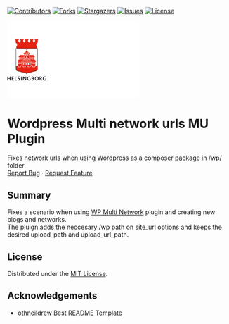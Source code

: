 <!-- SHIELDS -->
[![Contributors][contributors-shield]][contributors-url]
[![Forks][forks-shield]][forks-url]
[![Stargazers][stars-shield]][stars-url]
[![Issues][issues-shield]][issues-url]
[![License][license-shield]][license-url]

<p>
  <a href="https://github.com/helsingborg-stad/multi-network-urls">
    <img src="docs/images/hbg-github-logo-combo.png" alt="Logo" width="300">
  </a>
</p>
<h1>Wordpress Multi network urls MU Plugin</h1>
<p>
  Fixes network urls when using Wordpress as a composer package in /wp/ folder
  <br />
  <a href="https://github.com/helsingborg-stad/multi-network-urls/issues">Report Bug</a>
  ·
  <a href="https://github.com/helsingborg-stad/multi-network-urls/issues">Request Feature</a>
</p>


## Summary
Fixes a scenario when using [WP Multi Network](https://sv.wordpress.org/plugins/wp-multi-network/) plugin and creating new blogs and networks.  
The pluign adds the neccesary /wp path on site_url options and keeps the desired upload_path and upload_url_path.

## License
Distributed under the [MIT License][license-url].


## Acknowledgements
- [othneildrew Best README Template](https://github.com/othneildrew/Best-README-Template)


<!-- MARKDOWN LINKS & IMAGES -->
<!-- https://www.markdownguide.org/basic-syntax/#reference-style-links -->
[contributors-shield]: https://img.shields.io/github/contributors/helsingborg-stad/multi-network-urls.svg?style=flat-square
[contributors-url]: https://github.com/helsingborg-stad/multi-network-urls/graphs/contributors
[forks-shield]: https://img.shields.io/github/forks/helsingborg-stad/multi-network-urls.svg?style=flat-square
[forks-url]: https://github.com/helsingborg-stad/multi-network-urls/network/members
[stars-shield]: https://img.shields.io/github/stars/helsingborg-stad/multi-network-urls.svg?style=flat-square
[stars-url]: https://github.com/helsingborg-stad/multi-network-urls/stargazers
[issues-shield]: https://img.shields.io/github/issues/helsingborg-stad/multi-network-urls.svg?style=flat-square
[issues-url]: https://github.com/helsingborg-stad/multi-network-urls/issues
[license-shield]: https://img.shields.io/github/license/helsingborg-stad/multi-network-urls.svg?style=flat-square
[license-url]: https://raw.githubusercontent.com/helsingborg-stad/multi-network-urls/main/LICENSE
